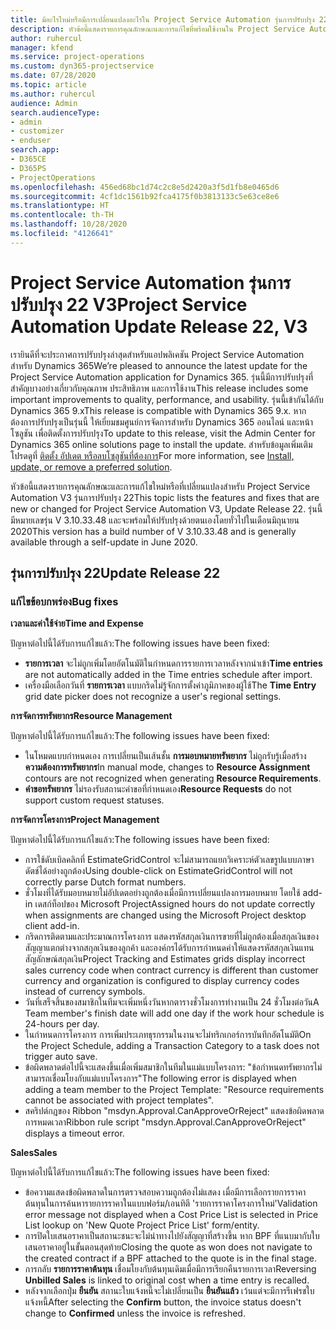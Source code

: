 ```yaml
---
title: มีอะไรใหม่หรือมีการเปลี่ยนแปลงอะไรใน Project Service Automation รุ่นการปรับปรุง 22 V3
description: หัวข้อนี้แสดงรายการคุณลักษณะและการแก้ไขที่พร้อมใช้งานใน Project Service Automation รุ่นการปรับปรุง 22 V3
author: ruhercul
manager: kfend
ms.service: project-operations
ms.custom: dyn365-projectservice
ms.date: 07/28/2020
ms.topic: article
ms.author: ruhercul
audience: Admin
search.audienceType:
- admin
- customizer
- enduser
search.app:
- D365CE
- D365PS
- ProjectOperations
ms.openlocfilehash: 456ed68bc1d74c2c8e5d2420a3f5d1fb8e0465d6
ms.sourcegitcommit: 4cf1dc1561b92fca4175f0b3813133c5e63ce8e6
ms.translationtype: HT
ms.contentlocale: th-TH
ms.lasthandoff: 10/28/2020
ms.locfileid: "4126641"
---
```

# <a name="project-service-automation-update-release-22-v3"></a><span data-ttu-id="87197-103">Project Service Automation รุ่นการปรับปรุง 22 V3</span><span class="sxs-lookup"><span data-stu-id="87197-103">Project Service Automation Update Release 22, V3</span></span>

<span data-ttu-id="87197-104">เรายินดีที่จะประกาศการปรับปรุงล่าสุดสำหรับแอปพลิเคชัน Project Service Automation สำหรับ Dynamics 365</span><span class="sxs-lookup"><span data-stu-id="87197-104">We’re pleased to announce the latest update for the Project Service Automation application for Dynamics 365.</span></span> <span data-ttu-id="87197-105">รุ่นนี้มีการปรับปรุงที่สำคัญบางอย่างเกี่ยวกับคุณภาพ ประสิทธิภาพ และการใช้งาน</span><span class="sxs-lookup"><span data-stu-id="87197-105">This release includes some important improvements to quality, performance, and usability.</span></span> <span data-ttu-id="87197-106">รุ่นนี้เข้ากันได้กับ Dynamics 365 9.x</span><span class="sxs-lookup"><span data-stu-id="87197-106">This release is compatible with Dynamics 365 9.x.</span></span> <span data-ttu-id="87197-107">หากต้องการปรับปรุงเป็นรุ่นนี้ ให้เยี่ยมชมศูนย์การจัดการสำหรับ Dynamics 365 ออนไลน์ และหน้าโซลูชัน เพื่อติดตั้งการปรับปรุง</span><span class="sxs-lookup"><span data-stu-id="87197-107">To update to this release, visit the Admin Center for Dynamics 365 online solutions page to install the update.</span></span> <span data-ttu-id="87197-108">สำหรับข้อมูลเพิ่มเติม โปรดดูที่ [ติดตั้ง อัปเดต หรือลบโซลูชันที่ต้องการ](https://docs.microsoft.com/power-platform/admin/install-remove-preferred-solution)</span><span class="sxs-lookup"><span data-stu-id="87197-108">For more information, see [Install, update, or remove a preferred solution](https://docs.microsoft.com/power-platform/admin/install-remove-preferred-solution).</span></span>

<span data-ttu-id="87197-109">หัวข้อนี้แสดงรายการคุณลักษณะและการแก้ไขใหม่หรือที่เปลี่ยนแปลงสำหรับ Project Service Automation V3 รุ่นการปรับปรุง 22</span><span class="sxs-lookup"><span data-stu-id="87197-109">This topic lists the features and fixes that are new or changed for Project Service Automation V3, Update Release 22.</span></span> <span data-ttu-id="87197-110">รุ่นนี้มีหมายเลขรุ่น V 3.10.33.48 และจะพร้อมให้ปรับปรุงด้วยตนเองโดยทั่วไปในเดือนมิถุนายน 2020</span><span class="sxs-lookup"><span data-stu-id="87197-110">This version has a build number of V 3.10.33.48 and is generally available through a self-update in June 2020.</span></span>

## <a name="update-release-22"></a><span data-ttu-id="87197-111">รุ่นการปรับปรุง 22</span><span class="sxs-lookup"><span data-stu-id="87197-111">Update Release 22</span></span>

### <a name="bug-fixes"></a><span data-ttu-id="87197-112">แก้ไขข้อบกพร่อง</span><span class="sxs-lookup"><span data-stu-id="87197-112">Bug fixes</span></span>



<span data-ttu-id="87197-113">**เวลาและค่าใช้จ่าย**</span><span class="sxs-lookup"><span data-stu-id="87197-113">**Time and Expense**</span></span>

<span data-ttu-id="87197-114">ปัญหาต่อไปนี้ได้รับการแก้ไขแล้ว:</span><span class="sxs-lookup"><span data-stu-id="87197-114">The following issues have been fixed:</span></span>

- <span data-ttu-id="87197-115">**รายการเวลา** จะไม่ถูกเพิ่มโดยอัตโนมัติในกำหนดการรายการเวลาหลังจากนำเข้า</span><span class="sxs-lookup"><span data-stu-id="87197-115">**Time entries** are not automatically added in the Time entries schedule after import.</span></span>
- <span data-ttu-id="87197-116">เครื่องมือเลือกวันที่ **รายการเวลา** แบบกริดไม่รู้จักการตั้งค่าภูมิภาคของผู้ใช้</span><span class="sxs-lookup"><span data-stu-id="87197-116">The **Time Entry** grid date picker does not recognize a user's regional settings.</span></span>

<span data-ttu-id="87197-117">**การจัดการทรัพยากร**</span><span class="sxs-lookup"><span data-stu-id="87197-117">**Resource Management**</span></span>

<span data-ttu-id="87197-118">ปัญหาต่อไปนี้ได้รับการแก้ไขแล้ว:</span><span class="sxs-lookup"><span data-stu-id="87197-118">The following issues have been fixed:</span></span>

- <span data-ttu-id="87197-119">ในโหมดแบบกำหนดเอง การเปลี่ยนเป็นเส้นชั้น **การมอบหมายทรัพยากร** ไม่ถูกรับรู้เมื่อสร้าง **ความต้องการทรัพยากร**</span><span class="sxs-lookup"><span data-stu-id="87197-119">In manual mode, changes to **Resource Assignment** contours are not recognized when generating **Resource Requirements**.</span></span>
- <span data-ttu-id="87197-120">**คำขอทรัพยากร** ไม่รองรับสถานะคำขอที่กำหนดเอง</span><span class="sxs-lookup"><span data-stu-id="87197-120">**Resource Requests** do not support custom request statuses.</span></span>

<span data-ttu-id="87197-121">**การจัดการโครงการ**</span><span class="sxs-lookup"><span data-stu-id="87197-121">**Project Management**</span></span>

<span data-ttu-id="87197-122">ปัญหาต่อไปนี้ได้รับการแก้ไขแล้ว:</span><span class="sxs-lookup"><span data-stu-id="87197-122">The following issues have been fixed:</span></span>

- <span data-ttu-id="87197-123">การใช้ดับเบิลคลิกที่ EstimateGridControl จะไม่สามารถแยกวิเคราะห์ตัวเลขรูปแบบภาษาดัตช์ได้อย่างถูกต้อง</span><span class="sxs-lookup"><span data-stu-id="87197-123">Using double-click on EstimateGridControl will not correctly parse Dutch format numbers.</span></span>
- <span data-ttu-id="87197-124">ชั่วโมงที่ได้รับมอบหมายไม่อัปเดตอย่างถูกต้องเมื่อมีการเปลี่ยนแปลงการมอบหมาย โดยใช้ add-in เดสก์ท็อปของ Microsoft Project</span><span class="sxs-lookup"><span data-stu-id="87197-124">Assigned hours do not update correctly when assignments are changed using the Microsoft Project desktop client add-in.</span></span>
- <span data-ttu-id="87197-125">กริดการติดตามและประมาณการโครงการ แสดงรหัสสกุลเงินการขายที่ไม่ถูกต้องเมื่อสกุลเงินของสัญญาแตกต่างจากสกุลเงินของลูกค้า และองค์กรได้รับการกำหนดค่าให้แสดงรหัสสกุลเงินแทนสัญลักษณ์สกุลเงิน</span><span class="sxs-lookup"><span data-stu-id="87197-125">Project Tracking and Estimates grids display incorrect sales currency code when contract currency is different than customer currency and organization is configured to display currency codes instead of currency symbols.</span></span>
- <span data-ttu-id="87197-126">วันที่เสร็จสิ้นของสมาชิกในทีมจะเพิ่มหนึ่งวันหากตารางชั่วโมงการทำงานเป็น 24 ชั่วโมงต่อวัน</span><span class="sxs-lookup"><span data-stu-id="87197-126">A Team member's finish date will add one day if the work hour schedule is 24-hours per day.</span></span>
- <span data-ttu-id="87197-127">ในกำหนดการโครงการ การเพิ่มประเภทธุรกรรมในงานจะไม่ทริกเกอร์การบันทึกอัตโนมัติ</span><span class="sxs-lookup"><span data-stu-id="87197-127">On the Project Schedule, adding a Transaction Category to a task does not trigger auto save.</span></span>
- <span data-ttu-id="87197-128">ข้อผิดพลาดต่อไปนี้จะแสดงขึ้นเมื่อเพิ่มสมาชิกในทีมในแม่แบบโครงการ: "ข้อกำหนดทรัพยากรไม่สามารถเชื่อมโยงกับแม่แบบโครงการ"</span><span class="sxs-lookup"><span data-stu-id="87197-128">The following error is displayed when adding a team member to the Project Template: "Resource requirements cannot be associated with project templates".</span></span> 
- <span data-ttu-id="87197-129">สคริปต์กฎของ Ribbon "msdyn.Approval.CanApproveOrReject" แสดงข้อผิดพลาดการหมดเวลา</span><span class="sxs-lookup"><span data-stu-id="87197-129">Ribbon rule script "msdyn.Approval.CanApproveOrReject" displays a timeout error.</span></span>

<span data-ttu-id="87197-130">**Sales**</span><span class="sxs-lookup"><span data-stu-id="87197-130">**Sales**</span></span>

<span data-ttu-id="87197-131">ปัญหาต่อไปนี้ได้รับการแก้ไขแล้ว:</span><span class="sxs-lookup"><span data-stu-id="87197-131">The following issues have been fixed:</span></span>

- <span data-ttu-id="87197-132">ข้อความแสดงข้อผิดพลาดในการตรวจสอบความถูกต้องไม่แสดง เมื่อมีการเลือกรายการราคาต้นทุนในการค้นหารายการราคาในแบบฟอร์ม/เอนทิตี 'รายการราคาโครงการใหม่'</span><span class="sxs-lookup"><span data-stu-id="87197-132">Validation error message not displayed when a Cost Price List is selected in Price List lookup on 'New Quote Project Price List' form/entity.</span></span>
- <span data-ttu-id="87197-133">การปิดใบเสนอราคาเป็นสถานะชนะจะไม่นำทางไปยังสัญญาที่สร้างขึ้น หาก BPF ที่แนบมากับใบเสนอราคาอยู่ในขั้นตอนสุดท้าย</span><span class="sxs-lookup"><span data-stu-id="87197-133">Closing the quote as won does not navigate to the created contract if a BPF attached to the quote is in the final stage.</span></span>
- <span data-ttu-id="87197-134">การกลับ **รายการราคาต้นทุน** เชื่อมโยงกับต้นทุนเดิมเมื่อมีการเรียกคืนรายการเวลา</span><span class="sxs-lookup"><span data-stu-id="87197-134">Reversing **Unbilled Sales** is linked to original cost when a time entry is recalled.</span></span>
- <span data-ttu-id="87197-135">หลังจากเลือกปุ่ม **ยืนยัน** สถานะใบแจ้งหนี้จะไม่เปลี่ยนเป็น **ยืนยันแล้ว** เว้นแต่จะมีการรีเฟรชใบแจ้งหนี้</span><span class="sxs-lookup"><span data-stu-id="87197-135">After selecting the **Confirm** button, the invoice status doesn't change to **Confirmed** unless the invoice is refreshed.</span></span>
